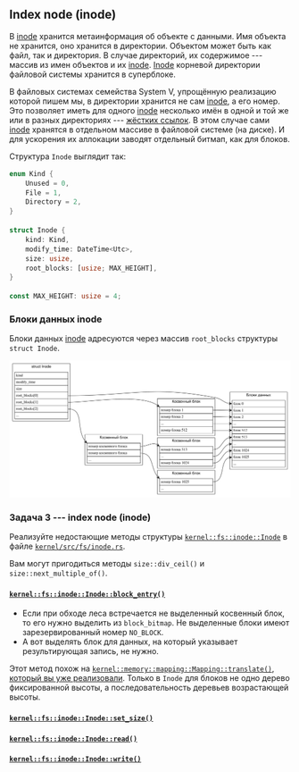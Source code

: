 ## Index node (inode)

В [inode](https://en.wikipedia.org/wiki/Inode) хранится метаинформация об объекте с данными.
Имя объекта не хранится, оно хранится в директории.
Объектом может быть как файл, так и директория.
В случае директорий, их содержимое --- массив из имен объектов и их [inode](https://en.wikipedia.org/wiki/Inode).
[Inode](https://en.wikipedia.org/wiki/Inode) корневой директории файловой системы хранится в суперблоке.

В файловых системах семейства System V, упрощённую реализацию которой пишем мы,
в директории хранится не сам
[inode](https://en.wikipedia.org/wiki/Inode),
а его номер.
Это позволяет иметь для одного
[inode](https://en.wikipedia.org/wiki/Inode)
несколько имён в одной и той же или в разных директориях ---
[жёстких ссылок](https://en.wikipedia.org/wiki/Hard_link).
В этом случае сами
[inode](https://en.wikipedia.org/wiki/Inode)
хранятся в отдельном массиве в файловой системе (на диске).
И для ускорения их аллокации заводят отдельный битмап, как для блоков.

Структура `Inode` выглядит так:

```rust
enum Kind {
    Unused = 0,
    File = 1,
    Directory = 2,
}

struct Inode {
    kind: Kind,
    modify_time: DateTime<Utc>,
    size: usize,
    root_blocks: [usize; MAX_HEIGHT],
}

const MAX_HEIGHT: usize = 4;
```


### Блоки данных inode

Блоки данных
[inode](https://en.wikipedia.org/wiki/Inode)
адресуются через массив `root_blocks` структуры `struct Inode`.

![Блоки данных файла](6-fs-3-inode.svg)


### Задача 3 --- index node (inode)

Реализуйте недостающие методы структуры
[`kernel::fs::inode::Inode`](../../doc/kernel/fs/inode/struct.Inode.html)
в файле
[`kernel/src/fs/inode.rs`](https://gitlab.com/sergey-v-galtsev/nikka-public/-/blob/master/kernel/src/fs/inode.rs).

Вам могут пригодиться методы `size::div_ceil()` и `size::next_multiple_of()`.


#### [`kernel::fs::inode::Inode::block_entry()`](../../doc/kernel/fs/inode/struct.Inode.html#method.block_entry)

- Если при обходе леса встречается не выделенный косвенный блок, то его нужно выделить из `block_bitmap`. Не выделенные блоки имеют зарезервированный номер `NO_BLOCK`.
- А вот выделять блок для данных, на который указывает результирующая запись, не нужно.

Этот метод похож на
[`kernel::memory::mapping::Mapping::translate()`](../../doc/kernel/memory/mapping/struct.Mapping.html#method.translate),
[который вы уже реализовали](../../lab/book/2-mm-6-address-space-2-translate.html#%D0%9E%D1%82%D0%BE%D0%B1%D1%80%D0%B0%D0%B6%D0%B5%D0%BD%D0%B8%D0%B5-%D0%B2%D0%B8%D1%80%D1%82%D1%83%D0%B0%D0%BB%D1%8C%D0%BD%D1%8B%D1%85-%D1%81%D1%82%D1%80%D0%B0%D0%BD%D0%B8%D1%86-%D0%BD%D0%B0-%D1%84%D0%B8%D0%B7%D0%B8%D1%87%D0%B5%D1%81%D0%BA%D0%B8%D0%B5-%D1%84%D1%80%D0%B5%D0%B9%D0%BC%D1%8B).
Только в `Inode` для блоков не одно дерево фиксированной высоты,
а последовательность деревьев возрастающей высоты.


#### [`kernel::fs::inode::Inode::set_size()`](../../doc/kernel/fs/inode/struct.Inode.html#method.set_size)


#### [`kernel::fs::inode::Inode::read()`](../../doc/kernel/fs/inode/struct.Inode.html#method.read)


#### [`kernel::fs::inode::Inode::write()`](../../doc/kernel/fs/inode/struct.Inode.html#method.write)
